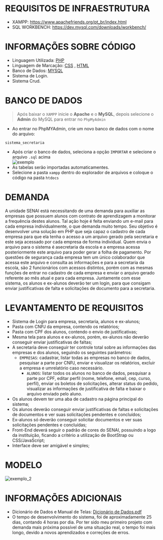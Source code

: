 # REQUISITOS DE INFRAESTRUTURA
* XAMPP: https://www.apachefriends.org/pt_br/index.html
* SQL WORKBENCH: https://dev.mysql.com/downloads/workbench/

# INFORMAÇÕES SOBRE CÓDIGO
* Linguagem Utilizada: [PHP](https://www.php.net)
* Linguagem de Marcação: [CSS](https://www.w3schools.com/css/) , [HTML](https://www.w3schools.com/html/)
* Banco de Dados: [MYSQL](https://dev.mysql.com/doc/)
* Sistema de Login.
* Sistema Crud.

# BANCO DE DADOS
> Após baixar o `XAMPP` inicie o **Apache** e o **MySQL**, depois selecione o **Admin** do MySQL para entrar no `PhpMyAdmin` <br>
* Ao entrar no PhpMYAdmin, crie um novo banco de dados com o nome do arquivo:
 ```
sistema_secretaria
```
* Após criar o banco de dados, seleciona a opção `IMPORTAR` e selecione o arquivo `.sql` acima <br>
![exemplo](https://github.com/DevSharkMT/SISTEMA-SECRETARIA/assets/155767351/623a427d-9c78-424f-a78f-fd6f6bd9a104)
* As tabelas serão importadas automaticamentes.
* Selecione a pasta `xampp` dentro do explorador de arquivos e coloque o código na pasta `htdocs`

# DEMANDA
A unidade SENAI está necessitando de uma demanda para auxiliar as empresas que possuem alunos com contrato de aprendizagem a monitorar a frequência destes alunos. Tal ação hoje é feita enviando um e-mail para cada empresa individualmente, o que demanda muito tempo.
Seu objetivo é desenvolver uma solução em PHP que seja capaz o cadastro de cada empresa para que ela tenha o acesso a um arquivo gerado pela secretaria e este seja acessado por cada empresa de forma individual. Quem envia o arquivo para o sistema
é asecretaria da escola e a empresa acessa posteriormente este arquivo para poder gerar a folha de pagamento. Por questões de segurança cada empresa tem um único colaborador que acessa este arquivo e consulta as informações e para a secretaria da
escola, são 2 funcionários com acessos distintos, porém com as mesmas funções de entrar no cadastro de cada empresa e enviar o arquivo gerado referente ao mês atual e para cada empresa. Juntamente com esse sistema, os alunos e ex-alunos deverão ter um login, para que consigam enviar justificativas de falta e solicitações de documento para a secretaria.

#  LEVANTAMENTO DE REQUISITOS
*  Sistema de Login para empresa, secretaria, alunos e ex-alunos;
*  Pasta com CNPJ da empresa, contendo os relatórios;
*  Pasta com CPF dos alunos, contendo o envio de justificativas;
*  Mesma tela para alunos e ex-alunos, porém, ex-alunos não deverão conseguir enviar justificativas de faltas;
*  A secretaria deve conseguir ter controle total sobre as informações das empresas e dos alunos, seguindo os seguintes parâmetros:
   - `EMPRESAS`: cadastrar, listar todas as empresas no banco de dados, pesquisar a parte por CNPJ, enviar e visualizar os relatórios, excluir a empresa e umrelatório caso necessário.
     - `ALUNOS`: listar todos os alunos no banco de dados, pesquisar a parte por CPF, editar perfil (nome, telefone, email, cep, curso, perfil), enviar os boletos de solicitações, alterar status do pedido, visualizar as informações de justificativa de falta e baixar o arquivo enviado pelo aluno.
* Os alunos devem ter uma aba de cadastro na página principal do sistema;
* Os alunos deverão conseguir enviar justificativas de faltas e solicitações de documentos e ver suas solicitações pendentes e concluídos;
* Ex-alunos só deverão conseguir solicitar documentos e ver suas solicitações
 pendentes e concluídas;
* Front-End deverá seguir o padrão de cores do SENAI, possuindo a logo da instituição, ficando a critério a utilização de BootStrap ou CSS/JavaScript;
* Interface deve ser amigável e simples;

# MODELO
![exemplo_2](https://github.com/DevSharkMT/SISTEMA-SECRETARIA/assets/155767351/7fb49f30-d267-4dc7-9465-e720589dd3fd)

# INFORMAÇÕES ADICIONAIS

* Dicionário de Dados e Manual de Telas: [Dicionário de Dados.pdf](https://github.com/user-attachments/files/15829534/Dicionario.de.Dados.pdf)
*  O tempo de desenvolvimento do sistema, foi de aproximadamente 25 dias, contando 4 horas por dia. Por ter sido meu primeiro projeto com demanda mais próxima possível de uma situação real, o tempo foi mais longo, devido a novos aprendizados e correções de erros.
